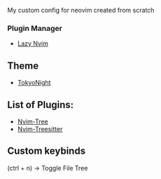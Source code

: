 My custom config for neovim created from scratch

### Plugin Manager
- [Lazy Nvim](https://github.com/folke/lazy.nvim)

## Theme
- [TokyoNight](https://github.com/folke/tokyonight.nvim)

## List of Plugins:
- [Nvim-Tree](https://github.com/nvim-tree/nvim-tree.lua)
- [Nvim-Treesitter](https://github.com/nvim-treesitter/nvim-treesitter)



## Custom keybinds
<C-n> (ctrl + n)  -> Toggle File Tree

